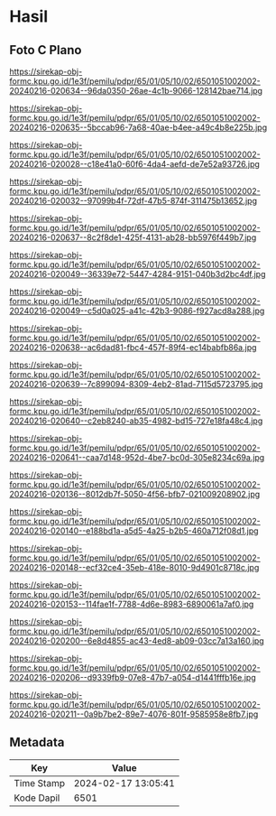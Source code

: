 # Hasil

## Foto C Plano

https://sirekap-obj-formc.kpu.go.id/1e3f/pemilu/pdpr/65/01/05/10/02/6501051002002-20240216-020634--96da0350-26ae-4c1b-9066-128142bae714.jpg

https://sirekap-obj-formc.kpu.go.id/1e3f/pemilu/pdpr/65/01/05/10/02/6501051002002-20240216-020635--5bccab96-7a68-40ae-b4ee-a49c4b8e225b.jpg

https://sirekap-obj-formc.kpu.go.id/1e3f/pemilu/pdpr/65/01/05/10/02/6501051002002-20240216-020028--c18e41a0-60f6-4da4-aefd-de7e52a93726.jpg

https://sirekap-obj-formc.kpu.go.id/1e3f/pemilu/pdpr/65/01/05/10/02/6501051002002-20240216-020032--97099b4f-72df-47b5-874f-311475b13652.jpg

https://sirekap-obj-formc.kpu.go.id/1e3f/pemilu/pdpr/65/01/05/10/02/6501051002002-20240216-020637--8c2f8de1-425f-4131-ab28-bb5976f449b7.jpg

https://sirekap-obj-formc.kpu.go.id/1e3f/pemilu/pdpr/65/01/05/10/02/6501051002002-20240216-020049--36339e72-5447-4284-9151-040b3d2bc4df.jpg

https://sirekap-obj-formc.kpu.go.id/1e3f/pemilu/pdpr/65/01/05/10/02/6501051002002-20240216-020049--c5d0a025-a41c-42b3-9086-f927acd8a288.jpg

https://sirekap-obj-formc.kpu.go.id/1e3f/pemilu/pdpr/65/01/05/10/02/6501051002002-20240216-020638--ac6dad81-fbc4-457f-89f4-ec14babfb86a.jpg

https://sirekap-obj-formc.kpu.go.id/1e3f/pemilu/pdpr/65/01/05/10/02/6501051002002-20240216-020639--7c899094-8309-4eb2-81ad-7115d5723795.jpg

https://sirekap-obj-formc.kpu.go.id/1e3f/pemilu/pdpr/65/01/05/10/02/6501051002002-20240216-020640--c2eb8240-ab35-4982-bd15-727e18fa48c4.jpg

https://sirekap-obj-formc.kpu.go.id/1e3f/pemilu/pdpr/65/01/05/10/02/6501051002002-20240216-020641--caa7d148-952d-4be7-bc0d-305e8234c69a.jpg

https://sirekap-obj-formc.kpu.go.id/1e3f/pemilu/pdpr/65/01/05/10/02/6501051002002-20240216-020136--8012db7f-5050-4f56-bfb7-021009208902.jpg

https://sirekap-obj-formc.kpu.go.id/1e3f/pemilu/pdpr/65/01/05/10/02/6501051002002-20240216-020140--e188bd1a-a5d5-4a25-b2b5-460a712f08d1.jpg

https://sirekap-obj-formc.kpu.go.id/1e3f/pemilu/pdpr/65/01/05/10/02/6501051002002-20240216-020148--ecf32ce4-35eb-418e-8010-9d4901c8718c.jpg

https://sirekap-obj-formc.kpu.go.id/1e3f/pemilu/pdpr/65/01/05/10/02/6501051002002-20240216-020153--114fae1f-7788-4d6e-8983-6890061a7af0.jpg

https://sirekap-obj-formc.kpu.go.id/1e3f/pemilu/pdpr/65/01/05/10/02/6501051002002-20240216-020200--6e8d4855-ac43-4ed8-ab09-03cc7a13a160.jpg

https://sirekap-obj-formc.kpu.go.id/1e3f/pemilu/pdpr/65/01/05/10/02/6501051002002-20240216-020206--d9339fb9-07e8-47b7-a054-d1441fffb16e.jpg

https://sirekap-obj-formc.kpu.go.id/1e3f/pemilu/pdpr/65/01/05/10/02/6501051002002-20240216-020211--0a9b7be2-89e7-4076-801f-9585958e8fb7.jpg


## Metadata

| Key        | Value               |
| ---------- | ------------------- |
| Time Stamp | 2024-02-17 13:05:41 |
| Kode Dapil | 6501                |



